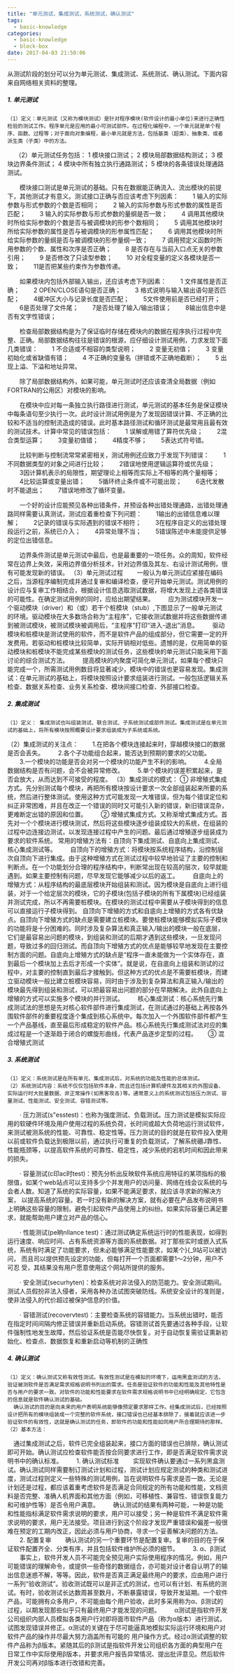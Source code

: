```yaml
---
title: "单元测试，集成测试，系统测试，确认测试"
tags:
  - basic-knowledge
categories:
  - basic-knowledge
  - block-box
date: 2017-04-03 21:50:06
---
```

从测试阶段的划分可以分为单元测试、集成测试、系统测试、确认测试。下面内容来自网络相关资料的整理。
<!--more-->

##### 1. 单元测试
    （1）定义：单元测试（又称为模块测试）是针对程序模块(软件设计的最小单位)来进行正确性检验的测试工作。程序单元是应用的最小可测试部件。在过程化编程中，一个单元就是单个程序、函数、过程等；对于面向对象编程，最小单元就是方法，包括基类（超类）、抽象类、或者派生类（子类）中的方法。
　  （2）单元测试任务包括：
1 模块接口测试；
2 模块局部数据结构测试；
3 模块边界条件测试；
4 模块中所有独立执行通路测试；
5 模块的各条错误处理通路测试。

　　模块接口测试是单元测试的基础。只有在数据能正确流入、流出模块的前提下，其他测试才有意义。测试接口正确与否应该考虑下列因素：
　　1 输入的实际参数与形式参数的个数是否相同；
　　2 输入的实际参数与形式参数的属性是否匹配；
　　3 输入的实际参数与形式参数的量纲是否一致；
　　4 调用其他模块时所给实际参数的个数是否与被调模块的形参个数相同；
　　5 调用其他模块时所给实际参数的属性是否与被调模块的形参属性匹配；
　　6 调用其他模块时所给实际参数的量纲是否与被调模块的形参量纲一致；
　　7 调用预定义函数时所用参数的个数、属性和次序是否正确；
　　8 是否存在与当前入口点无关的参数引用；
　　9 是否修改了只读型参数；
　　10 对全程变量的定义各模块是否一致；
　　11是否把某些约束作为参数传递。

　　如果模块内包括外部输入输出，还应该考虑下列因素：
　　1 文件属性是否正确；
　　2 OPEN/CLOSE语句是否正确；
　　3 格式说明与输入输出语句是否匹配；
　　4缓冲区大小与记录长度是否匹配；
　　5文件使用前是否已经打开；
　　6是否处理了文件尾；
　　7是否处理了输入/输出错误；
　　8输出信息中是否有文字性错误；

　　检查局部数据结构是为了保证临时存储在模块内的数据在程序执行过程中完整、正确。局部数据结构往往是错误的根源，应仔细设计测试用例，力求发现下面几类错误：
　　1 不合适或不相容的类型说明；
　　2 变量无初值；
　　3 变量初始化或省缺值有错；
　　4 不正确的变量名（拼错或不正确地截断）； 
　　5 出现上溢、下溢和地址异常。

　　除了局部数据结构外，如果可能，单元测试时还应该查清全局数据（例如FORTRAN的公用区）对模块的影响。

　　在模块中应对每一条独立执行路径进行测试，单元测试的基本任务是保证模块中每条语句至少执行一次。此时设计测试用例是为了发现因错误计算、不正确的比较和不适当的控制流造成的错误。此时基本路径测试和循环测试是最常用且最有效的测试技术。计算中常见的错误包括：
　　1 误解或用错了算符优先级；
　　2混合类型运算；
　　3变量初值错；
　　4精度不够；
　　5表达式符号错。

　　比较判断与控制流常常紧密相关，测试用例还应致力于发现下列错误： 
　　1不同数据类型的对象之间进行比较；
　　2错误地使用逻辑运算符或优先级；
　　3因计算机表示的局限性，期望理论上相等而实际上不相等的两个量相等；
　　4比较运算或变量出错；
　　5循环终止条件或不可能出现；
　　6迭代发散时不能退出；
　　7错误地修改了循环变量。

　　一个好的设计应能预见各种出错条件，并预设各种出错处理通路，出错处理通路同样需要认真测试，测试应着重检查下列问题：
　　1输出的出错信息难以理解；
　　2记录的错误与实际遇到的错误不相符；
　　3在程序自定义的出错处理段运行之前，系统已介入；
　　4异常处理不当；
　　5错误陈述中未能提供足够的定位出错信息。

　　边界条件测试是单元测试中最后，也是最重要的一项任务。众的周知，软件经常在边界上失效，采用边界值分析技术，针对边界值及其左、右设计测试用例，很有可能发现新的错误。
   （3）单元测试过程
　　一般认为单元测试应紧接在编码之后，当源程序编制完成并通过复审和编译检查，便可开始单元测试。测试用例的设计应与复审工作相结合，根据设计信息选取测试数据，将增大发现上述各类错误的可能性。在确定测试用例的同时，应给出期望结果。
　　应为测试模块开发一个驱动模块（driver）和（或）若干个桩模块（stub）,下图显示了一般单元测试的环境。驱动模块在大多数场合称为“主程序”，它接收测试数据并将这些数据传递到被测试模块，被测试模块被调用后，“主程序”打印“进入-退出”消息。
　　驱动模块和桩模块是测试使用的软件，而不是软件产品的组成部分，但它需要一定的开发费用。若驱动和桩模块比较简单，实际开销相对低些。遗憾的是，仅用简单的驱动模块和桩模块不能完成某些模块的测试任务，这些模块的单元测试只能采用下面讨论的综合测试方法。
　　提高模块的内聚度可简化单元测试，如果每个模块只能完成一个，所需测试用例数目将显著减少，模块中的错误也更容易发现。集成测试：在单元测试的基础上，将模块按照设计要求组装进行测试。一般包括逻辑关系检查、数据关系检查、业务关系检查、模块间接口检查、外部接口检查。

##### 2. 集成测试
    （1）定义： 集成测试也叫组装测试、联合测试、子系统测试或部件测试。集成测试是在单元测试的基础上，将所有模块按照概要设计要求组装成为子系统或系统。
   （2）集成测试的关注点：
　　1.在把各个模块连接起来时，穿越模块接口的数据是否会丢失。
　　2.各个子功能组合起来，能否达到预期的要求的父功能。
　　3.一个模块的功能是否会对另一个模块的功能产生不利的影响。
　　4.全局数据结构是否有问题，会不会被异常修改。
　　5.单个模块的误差积累起来，是否会放大，从而达到不可接受的程度。
   （3）集成测试的模式：
     ① 非增殖式集成方式。先分别测试每个模块，再把所有模块按设计要求一次全部组装起来所要的系统，然后进行整体测试。使用这种方式可能发现一大堆错误，但为每个错误定位和纠正非常困难，并且在改正一个错误的同时又可能引入新的错误，新旧错误混杂，更难断定出错的原因和位置。
　　② 增殖式集成方式。又称渐增式集成方式。首先对一个个模块进行模块测试，然后将这些模块逐步组装成较大的系统，在组装的过程中边连接边测试，以发现连接过程中产生的问题。最后通过增殖逐步组装成为要求的软件系统。 常用的增殖方法有：自顶向下集成测试、自底向上集成测试、核心集成测试等。
　　自顶向下的增殖方式：将模块按系统程序结构，沿控制层次自顶向下进行集成。由于这种增殖方式在测试过程中较早地验证了主要的控制和判断点。在一个功能划分合理的程序结构中，判断常出现在较高的层次，较早就能遇到。如果主要控制有问题，尽早发现它能够减少以后的返工。
　　自底向上的增殖方式：从程序结构的最底层模块开始组装和测试。因为模块是自底向上进行组装，对于一个给定层次的模块，它的子模块(包括子模块的所有下属模块)已经组装并测试完成，所以不再需要桩模块。在模块的测试过程中需要从子模块得到的信息可以直接运行子模块得到。
    自顶向下增殖的方式和自底向上增殖的方式各有优缺点。自顶向下增殖方式的缺点是需要建立桩模块。要使桩模块能够模拟实际子模块的功能将是十分困难的。同时涉及复杂算法和真正输入/输出的模块一般在底层，它们是最容易出问题的模块，到组装和测试的后期才遇到这些模块，一旦发现问题，导致过多的回归测试。而自顶向下增殖方式的优点是能够较早地发现在主要控制方面的问题。自底向上增殖方式的缺点是“程序一直未能做为一个实体存在，直到最后一个模块加上去后才形成一个实体”。就是说，在自底向上组装和测试的过程中，对主要的控制直到最后才接触到。但这种方式的优点是不需要桩模块，而建立驱动模块一般比建立桩模块容易，同时由于涉及到复杂算法和真正输入/输出的模块最先得到组装和测试，可以把最容易出问题的部分在早期解决。此外自底向上增殖的方式可以实施多个模块的并行测试。
　　核心集成测试：核心系统先行集成测试法的思想是先对核心软件部件进行集成测试，在测试通过的基础上再按各外围软件部件的重要程度逐个集成到核心系统中。每次加入一个外围软件部件都产生一个产品基线，直至最后形成稳定的软件产品。核心系统先行集成测试法对应的集成过程是一个逐渐趋于闭合的螺旋形曲线，代表产品逐步定型的过程。　　
③ 混合增殖式测试

##### 3. 系统测试
    （1）定义：系统测试是在所有单元、集成测试后，对系统的功能及性能的总体测试。
    （2）系统测试内容：系统不仅仅包括软件本身，而且还包括计算机硬件及其相关的外围设备、实际运行时大批量数据、非正常操作(如黑客攻击)等。通常意义上的系统测试包括压力测试、容量测试、性能测试、安全测试、容错测试等。

　　· 压力测试(s"esstest)：也称为强度测试、负载测试。压力测试是模拟实际应用的软硬件环境及用户使用过程的系统负荷，长时间或超大负荷地运行测试软件，来测试被测系统的性能、可靠性、稳定性等。压力测试的目的就是在软件投入使用以前或软件负载达到极限以前，通过执行可重复的负载测试，了解系统硼J靠性、性能瓶颈等，以提高软件系统的可靠性、稳定性，减少系统的宕机时间和因此带来的损失。

　　· 容量测试(c印ac时test)：预先分析出反映软件系统应用特征的某项指标的极限值，如某个web站点可以支持多少个并发用户的访问量、网络在线会议系统的与会者人数。知道了系统的实际容量，如果不能满足要求，就应该寻求新的解决方案， 以提高系统的容量。若一时没有新的解决方案，就有必要在产品发布说明书上明确这些容量的限制，避免引起软件产品使用上的纠纷。如果实际容量已满足要求，就能帮助用户建立对产品的信心。

　　· 性能测试(pe晌nllance test)：通过测试确定系统运行时的性能表现，如得到运行速度、响应时间、占有系统资源等方面的系统数据。对丁那些实时或嵌入式系统，系统有时满足了功能要求，但未必能够满足性能要求，如某个}{_9站可以被访问， 而且司以提供预先设定的功能，但每打开一个页面都需要1～2分钟，用户不可忍 受，其结果没有用户愿意使用这个网站所提供的服务。

　　· 安全测试(securhyten)：检查系统对非法侵入的防范能力。安全测试期间。测试人员假扮非法入侵者，采用各种办法试图突破防线。系统安全设计的准则是，使非法侵入的代价超过被保护信息的价值。

　　· 容错测试(recovervtest)：主要检查系统的容错能力。当系统出错时，能否在指定时间间隔内修正错误并重新启动系统。容错测试首先要通过各种手段，让软件强制性地发生故障，然后验证系统是否能尽快恢复。对于自动恢复需验证熏新初始化、检查点、数据恢复和重新启动等机制的正确性
##### 4. 确认测试
    （1）定义：确认测试又称有效性测试。有效性测试是在模拟的环境下，运用黑盒测试的方法，验证被测软件是否满足需求规格说明书列出的需求。任务是验证软件的功能和性能及其他特性是否与用户的要求一致。对软件的功能和性能要求在软件需求规格说明书中已经明确规定，它包含的信息就是软件确认测试的基础。
      确认测试的目的是向未来的用户表明系统能够像预定要求那样工作。经集成测试后，已经按照设计把所有的模块组装成一个完整的软件系统，接口错误也已经基本排除了，接着就应该进一步验证软件的有效性，这就是确认测试的任务，即软件的功能和性能如同用户所合理期待的那样。
    （2）基本方法：
  　通过集成测试之后，软件已完全组装起来，接口方面的错误也已排除，确认测试即可开始。确认测试应检查软件能否按合同要求进行工作，即是否满足软件需求说明书中的确认标准。
　　1. 确认测试标准
　　实现软件确认要通过一系列黑盒测试。确认测试同样需要制订测试计划和过程，测试计划应规定测试的种类和测试进度，测试过程则定义一些特殊的测试用例，旨在说明软件与需求是否一致。无论是计划还是过程，都应该着重考虑软件是否满足合同规定的所有功能和性能，文档资料是否完整、准确人机界面和其他方面（例如，可移植性、兼容性、错误恢复能力和可维护性等）是否令用户满意。
　　确认测试的结果有两种可能，一种是功能和性能指标满足软件需求说明的要求，用户可以接受；另一种是软件不满足软件需求说明的要求，用户无法接受。项目进行到这个阶段才发现严重错误和偏差一般很难在预定的工期内改正，因此必须与用户协商，寻求一个妥善解决问题的方法。
　　2. 配置复审
　　确认测试的另一个重要环节是配置复审。复审的目的在于保证软件配置齐全、分类有序，并且包括软件维护所必须的细节。
　　3. α、β测试
　　事实上，软件开发人员不可能完全预见用户实际使用程序的情况。例如，用户可能错误的理解命令，或提供一些奇怪的数据组合，亦可能对设计者自认明了的输出信息迷惑不解，等等。因此，软件是否真正满足最终用户的要求，应由用户进行一系列“验收测试”。验收测试既可以是非正式的测试，也可以有计划、有系统的测试。有时，验收测试长达数周甚至数月，不断暴露错误，导致开发延期。一个软件产品，可能拥有众多用户，不可能由每个用户验收，此时多采用称为α、β测试的过程，以期发现那些似乎只有最终用户才能发现的问题。
　　α测试是指软件开发公司组织内部人员模拟各类用户行对即将面市软件产品（称为α版本）进行测试，试图发现错误并修正。α测试的关键在于尽可能逼真地模拟实际运行环境和用户对软件产品的操作并尽最大努力涵盖所有可能的 用户操作方式。经过α测试调整的软件产品称为β版本。紧随其后的β测试是指软件开发公司组织各方面的典型用户在日常工作中实际使用β版本，并要求用户报告异常情况、提出批评意见。然后软件开发公司再对β版本进行改错和完善。
